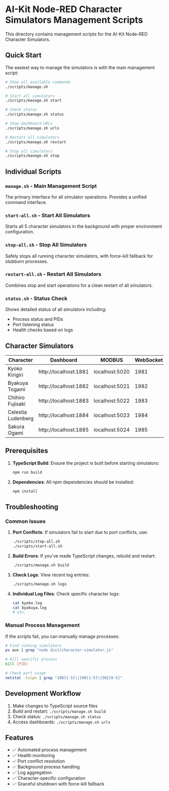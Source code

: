 # AI-Kit Node-RED Character Simulators Management Scripts

This directory contains management scripts for the AI-Kit Node-RED Character Simulators.

## Quick Start

The easiest way to manage the simulators is with the main management script:

```bash
# Show all available commands
./scripts/manage.sh

# Start all simulators
./scripts/manage.sh start

# Check status
./scripts/manage.sh status

# Show dashboard URLs
./scripts/manage.sh urls

# Restart all simulators
./scripts/manage.sh restart

# Stop all simulators
./scripts/manage.sh stop
```

## Individual Scripts

### `manage.sh` - Main Management Script
The primary interface for all simulator operations. Provides a unified command interface.

### `start-all.sh` - Start All Simulators
Starts all 5 character simulators in the background with proper environment configuration.

### `stop-all.sh` - Stop All Simulators
Safely stops all running character simulators, with force-kill fallback for stubborn processes.

### `restart-all.sh` - Restart All Simulators
Combines stop and start operations for a clean restart of all simulators.

### `status.sh` - Status Check
Shows detailed status of all simulators including:
- Process status and PIDs
- Port listening status
- Health checks based on logs

## Character Simulators

| Character | Dashboard | MODBUS | WebSocket | Icon |
|-----------|-----------|---------|-----------|------|
| Kyoko Kirigiri | http://localhost:1881 | localhost:5020 | 1981 | 🎯 |
| Byakuya Togami | http://localhost:1882 | localhost:5021 | 1982 | 💰 |
| Chihiro Fujisaki | http://localhost:1883 | localhost:5022 | 1983 | 💻 |
| Celestia Ludenberg | http://localhost:1884 | localhost:5023 | 1984 | 👑 |
| Sakura Ogami | http://localhost:1885 | localhost:5024 | 1985 | 💪 |

## Prerequisites

1. **TypeScript Build**: Ensure the project is built before starting simulators:
   ```bash
   npm run build
   ```

2. **Dependencies**: All npm dependencies should be installed:
   ```bash
   npm install
   ```

## Troubleshooting

### Common Issues

1. **Port Conflicts**: If simulators fail to start due to port conflicts, use:
   ```bash
   ./scripts/stop-all.sh
   ./scripts/start-all.sh
   ```

2. **Build Errors**: If you've made TypeScript changes, rebuild and restart:
   ```bash
   ./scripts/manage.sh build
   ```

3. **Check Logs**: View recent log entries:
   ```bash
   ./scripts/manage.sh logs
   ```

4. **Individual Log Files**: Check specific character logs:
   ```bash
   cat kyoko.log
   cat byakuya.log
   # etc.
   ```

### Manual Process Management

If the scripts fail, you can manually manage processes:

```bash
# Find running simulators
ps aux | grep "node dist/character-simulator.js"

# Kill specific process
kill [PID]

# Check port usage
netstat -tulpn | grep "188[1-5]\|198[1-5]\|502[0-5]"
```

## Development Workflow

1. Make changes to TypeScript source files
2. Build and restart: `./scripts/manage.sh build`
3. Check status: `./scripts/manage.sh status`
4. Access dashboards: `./scripts/manage.sh urls`

## Features

- ✅ Automated process management
- ✅ Health monitoring
- ✅ Port conflict resolution
- ✅ Background process handling
- ✅ Log aggregation
- ✅ Character-specific configuration
- ✅ Graceful shutdown with force-kill fallback
